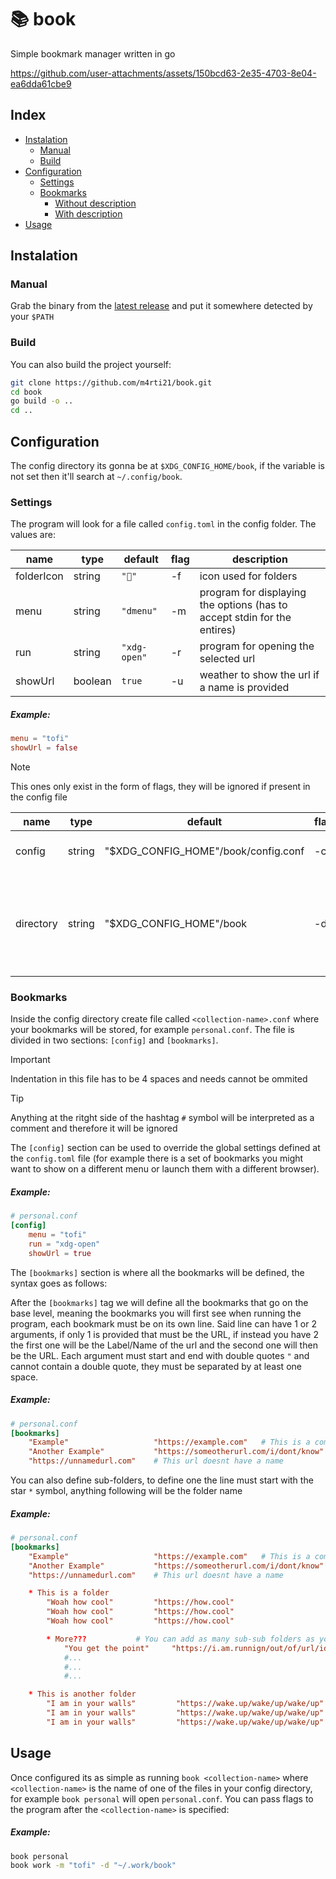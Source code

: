 # 📚 book

Simple bookmark manager written in go

https://github.com/user-attachments/assets/150bcd63-2e35-4703-8e04-ea6dda61cbe9

## Index
- [Instalation](#instalation)
  * [Manual](#manual)
  * [Build](#build)
- [Configuration](#configuration)
  * [Settings](#settings)
  * [Bookmarks](#bookmarks)
    + [Without description](#without-description)
    + [With description](#with-description)
- [Usage](#usage)

## Instalation
### Manual
Grab the binary from the [latest release](https://github.com/M4rti21/book/releases/latest) 
and put it somewhere detected by your `$PATH`

### Build
You can also build the project yourself:
```sh
git clone https://github.com/m4rti21/book.git
cd book
go build -o ..
cd ..
```

## Configuration
The config directory its gonna be at `$XDG_CONFIG_HOME/book`, if the variable
is not set then it'll search at `~/.config/book`.

### Settings
The program will look for a file called `config.toml` in the config folder.
The values are:

| name          | type      | default       | flag | description  |
|---------------|-----------|---------------|------|--------------|
| folderIcon    | string    | `""`           | -f   | icon used for folders |
| menu          | string    | `"dmenu"`       | -m   | program for displaying the options (has to accept stdin for the entires) |
| run           | string    | `"xdg-open"`    | -r   | program for opening the selected url |
| showUrl       | boolean   | `true`          | -u   | weather to show the url if a name is provided |

##### Example: 
```toml
menu = "tofi"
showUrl = false
```

> [!NOTE]
> This ones only exist in the form of flags, they will be ignored if present
> in the config file

| name          | type      | default                               | flag  | description |
|---------------|-----------|---------------------------------------|-------|-------------|
| config        | string    | "$XDG_CONFIG_HOME"/book/config.conf   | -c    | location of the base config file |
| directory     | string    | "$XDG_CONFIG_HOME"/book               | -d    | location of the directory where <collection-name>.conf will be searched for |

### Bookmarks
Inside the config directory create file called `<collection-name>.conf` where your
bookmarks will be stored, for example `personal.conf`. The file is divided in two
sections: `[config]` and `[bookmarks]`.

> [!IMPORTANT]
> Indentation in this file has to be 4 spaces and needs cannot be ommited

> [!TIP]
> Anything at the ritght side of the hashtag `#` symbol will be interpreted as a 
> comment and therefore it will be ignored

The `[config]` section can be used to override the global settings defined at the 
`config.toml` file (for example there is a set of bookmarks you might want to show
on a different menu or launch them with a different browser).

##### Example: 
```conf
# personal.conf
[config]
    menu = "tofi"
    run = "xdg-open"
    showUrl = true
```

The `[bookmarks]` section is where all the bookmarks will be defined, the syntax
goes as follows:

After the `[bookmarks]` tag we will define all the bookmarks that go on the base
level, meaning the bookmarks you will first see when running the program, each
bookmark must be on its own line. Said line can have 1 or 2 arguments, if only
1 is provided that must be the URL, if instead you have 2 the first one will be
the Label/Name of the url and the second one will then be the URL. Each argument
must start and end with double quotes `"` and cannot contain a double quote, they
must be separated by at least one space.


##### Example: 
```conf
# personal.conf
[bookmarks]
    "Example"                   "https://example.com"   # This is a comment
    "Another Example"           "https://someotherurl.com/i/dont/know"
    "https://unnamedurl.com"    # This url doesnt have a name
```

You can also define sub-folders, to define one the line must start with the star
`*` symbol, anything following will be the folder name


##### Example: 
```conf
# personal.conf
[bookmarks]
    "Example"                   "https://example.com"   # This is a comment
    "Another Example"           "https://someotherurl.com/i/dont/know"
    "https://unnamedurl.com"    # This url doesnt have a name

    * This is a folder
        "Woah how cool"         "https://how.cool"
        "Woah how cool"         "https://how.cool"
        "Woah how cool"         "https://how.cool"

        * More???           # You can add as many sub-sub folders as you want
            "You get the point"     "https://i.am.runnign/out/of/url/ideas
            #...
            #...
            #...

    * This is another folder
        "I am in your walls"         "https://wake.up/wake/up/wake/up"
        "I am in your walls"         "https://wake.up/wake/up/wake/up"
        "I am in your walls"         "https://wake.up/wake/up/wake/up"
```

## Usage
Once configured its as simple as running `book <collection-name>` where 
`<collection-name>` is the name of one of the files in your config directory, 
for example `book personal` will open `personal.conf`. You can pass flags to
the program after the `<collection-name>` is specified:

##### Example: 
```sh
book personal
book work -m "tofi" -d "~/.work/book"
```
